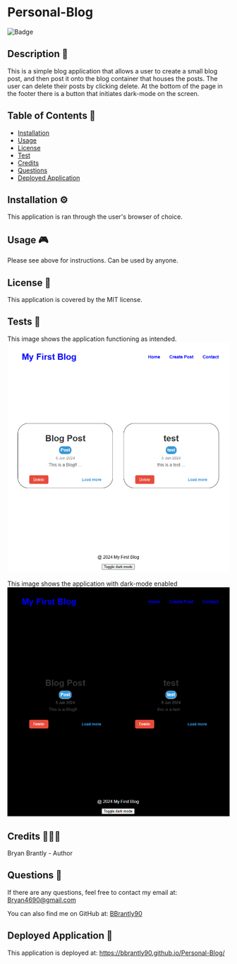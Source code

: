 # Personal-Blog

![Badge](https://img.shields.io/badge/License-MIT-blue.svg)

 ## Description 🔎
 This is a simple blog application that allows a user to create a small blog post, and then post it onto the blog container that houses the posts. The user can delete their posts by clicking delete. At the bottom of the page in the footer there is a button that initiates dark-mode on the screen.

 ## Table of Contents 📖
- [Installation](#installation-⚙️)
- [Usage](#usage-🎮)
- [License](#license-📝)
- [Test](#tests-🧪)
- [Credits](#credits-🧑‍🤝‍🧑)
- [Questions](#questions-🙋)
- [Deployed Application](#deployed-application-🚀)

## Installation ⚙️
This application is ran through the user's browser of choice.

## Usage 🎮
Please see above for instructions.
Can be used by anyone.

## License 📝
This application is covered by the MIT license.

## Tests 🧪
This image shows the application functioning as intended.
![alt text](<Screenshot 2024-06-05 192204.png>)

This image shows the application with dark-mode enabled
![alt text](<Screenshot 2024-06-05 192227.png>)

## Credits 🧑‍🤝‍🧑
Bryan Brantly - Author

## Questions 🙋
If there are any questions, feel free to contact my email at: Bryan4690@gmail.com

You can also find me on GitHub at: [BBrantly90](https://www.github.com/BBrantly90)

## Deployed Application 🚀
This application is deployed at: https://bbrantly90.github.io/Personal-Blog/